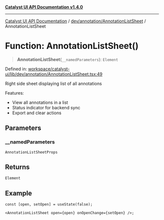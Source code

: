[**Catalyst UI API Documentation v1.4.0**](../../../../README.md)

---

[Catalyst UI API Documentation](../../../../README.md) / [dev/annotation/AnnotationListSheet](../README.md) / AnnotationListSheet

# Function: AnnotationListSheet()

> **AnnotationListSheet**(`__namedParameters`): `Element`

Defined in: [workspace/catalyst-ui/lib/dev/annotation/AnnotationListSheet.tsx:49](https://github.com/TheBranchDriftCatalyst/catalyst-ui/blob/main/lib/dev/annotation/AnnotationListSheet.tsx#L49)

Right side sheet displaying list of all annotations

Features:

- View all annotations in a list
- Status indicator for backend sync
- Export and clear actions

## Parameters

### \_\_namedParameters

`AnnotationListSheetProps`

## Returns

`Element`

## Example

```tsx
const [open, setOpen] = useState(false);

<AnnotationListSheet open={open} onOpenChange={setOpen} />;
```
